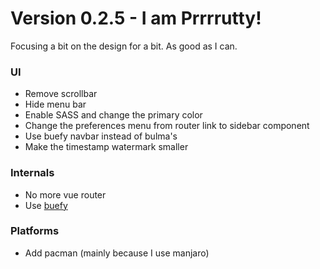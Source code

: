# Version 0.2.5 - I am Prrrrutty!

Focusing a bit on the design for a bit. As good as I can.

### UI
 * Remove scrollbar
 * Hide menu bar
 * Enable SASS and change the primary color
 * Change the preferences menu from router link to sidebar component
 * Use buefy navbar instead of bulma's
 * Make the timestamp watermark smaller
 
### Internals
 * No more vue router
 * Use [buefy](https://buefy.org)

### Platforms
 * Add pacman (mainly because I use manjaro)